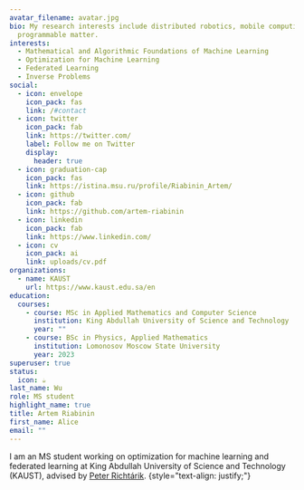 ```yaml
---
avatar_filename: avatar.jpg
bio: My research interests include distributed robotics, mobile computing and
  programmable matter.
interests:
  - Mathematical and Algorithmic Foundations of Machine Learning
  - Optimization for Machine Learning
  - Federated Learning
  - Inverse Problems
social:
  - icon: envelope
    icon_pack: fas
    link: /#contact
  - icon: twitter
    icon_pack: fab
    link: https://twitter.com/
    label: Follow me on Twitter
    display:
      header: true
  - icon: graduation-cap
    icon_pack: fas
    link: https://istina.msu.ru/profile/Riabinin_Artem/
  - icon: github
    icon_pack: fab
    link: https://github.com/artem-riabinin
  - icon: linkedin
    icon_pack: fab
    link: https://www.linkedin.com/
  - icon: cv
    icon_pack: ai
    link: uploads/cv.pdf
organizations:
  - name: KAUST
    url: https://www.kaust.edu.sa/en
education:
  courses:
    - course: MSc in Applied Mathematics and Computer Science
      institution: King Abdullah University of Science and Technology
      year: ""
    - course: BSc in Physics, Applied Mathematics
      institution: Lomonosov Moscow State University
      year: 2023
superuser: true
status:
  icon: ☕️
last_name: Wu
role: MS student
highlight_name: true
title: Artem Riabinin
first_name: Alice
email: ""
---
```

I am an MS student working on optimization for machine learning and federated learning at King Abdullah University of Science and Technology (KAUST), advised by [Peter Richtárik](https://richtarik.org/).
{style="text-align: justify;"}
